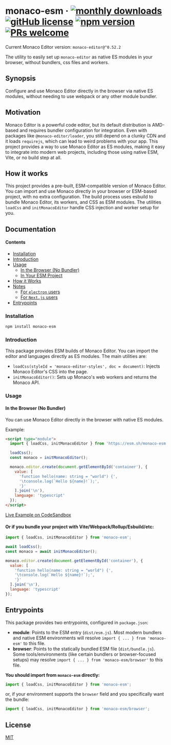 # monaco-esm &middot; [![monthly downloads](https://img.shields.io/npm/dm/monaco-esm)](https://www.npmjs.com/package/monaco-esm) [![gitHub license](https://img.shields.io/badge/license-MIT-blue.svg)](./LICENSE) [![npm version](https://img.shields.io/npm/v/monaco-esm.svg?style=flat)](https://www.npmjs.com/package/monaco-esm) [![PRs welcome](https://img.shields.io/badge/PRs-welcome-brightgreen.svg)](https://github.com/your-username/monaco-esm/pulls)

Current Monaco Editor version: <!-- monaco-editor-version -->`monaco-editor@^0.52.2`<!-- /monaco-editor-version -->

The utility to easily set up `monaco-editor` as native ES modules in your browser, without bundlers, css files and workers.

## Synopsis

Configure and use Monaco Editor directly in the browser via native ES modules, without needing to use webpack or any other module bundler.

## Motivation

Monaco Editor is a powerful code editor, but its default distribution is AMD-based and requires bundler configuration for integration. Even with packages like `@monaco-editor/loader`, you still depend on a clunky CDN and it loads `requirejs`, which can lead to weird problems with your app. This project provides a way to use Monaco Editor as ES modules, making it easy to integrate into modern web projects, including those using native ESM, Vite, or no build step at all.

## How it works

This project provides a pre-built, ESM-compatible version of Monaco Editor. You can import and use Monaco directly in your browser or ESM-based project, with no extra configuration. The build process uses esbuild to bundle Monaco Editor, its workers, and CSS as ESM modules. The utilities `loadCss` and `initMonacoEditor` handle CSS injection and worker setup for you.

## Documentation

#### Contents

- [Installation](#installation)
- [Introduction](#introduction)
- [Usage](#usage)
  - [In the Browser (No Bundler)](#in-the-browser-no-bundler)
  - [In Your ESM Project](#in-your-esm-project)
- [How it Works](#how-it-works)
- [Notes](#notes)
  - [For `electron` users](#for-electron-users)
  - [For `Next.js` users](#for-nextjs-users)
- [Entrypoints](#entrypoints)

### Installation

```bash
npm install monaco-esm
```

### Introduction

This package provides ESM builds of Monaco Editor. You can import the editor and languages directly as ES modules. The main utilities are:

- `loadCss(styleId = 'monaco-editor-styles', doc = document)`: Injects Monaco Editor's CSS into the page.
- `initMonacoEditor()`: Sets up Monaco's web workers and returns the Monaco API.

### Usage

#### In the Browser (No Bundler)

You can use Monaco Editor directly in the browser with native ES modules.

Example:

```html
<script type="module">
  import { loadCss, initMonacoEditor } from 'https://esm.sh/monaco-esm';

  loadCss();
  const monaco = initMonacoEditor();

  monaco.editor.create(document.getElementById('container'), {
    value: [
      'function hello(name: string = "world") {',
      '\tconsole.log(`Hello ${name}!`);',
      '}'
    ].join('\n'),
    language: 'typescript'
  });
</script>
```

[Live Example on CodeSandbox](https://codesandbox.io/p/sandbox/clever-sunset-7xcp4q)

#### Or if you bundle your project with Vite/Webpack/Rollup/Esbuild/etc:

```js
import { loadCss, initMonacoEditor } from 'monaco-esm';

await loadCss();
const monaco = await initMonacoEditor();

monaco.editor.create(document.getElementById('container'), {
  value: [
    'function hello(name: string = "world") {',
    '\tconsole.log(`Hello ${name}!`);',
    '}'
  ].join('\n'),
  language: 'typescript'
});
```

## Entrypoints

This package provides two entrypoints, configured in `package.json`:

- **module**: Points to the ESM entry (`dist/esm.js`). Most modern bundlers and native ESM environments will resolve `import { ... } from 'monaco-esm'` to this file.
- **browser**: Points to the statically bundled ESM file (`dist/bundle.js`). Some tools/environments (like certain bundlers or browser-focused setups) may resolve `import { ... } from 'monaco-esm/browser'` to this file.

**You should import from `monaco-esm` directly:**

```js
import { loadCss, initMonacoEditor } from 'monaco-esm';
```

or, if your environment supports the `browser` field and you specifically want the bundle:

```js
import { loadCss, initMonacoEditor } from 'monaco-esm/browser';
```

## License

[MIT](./LICENSE)
